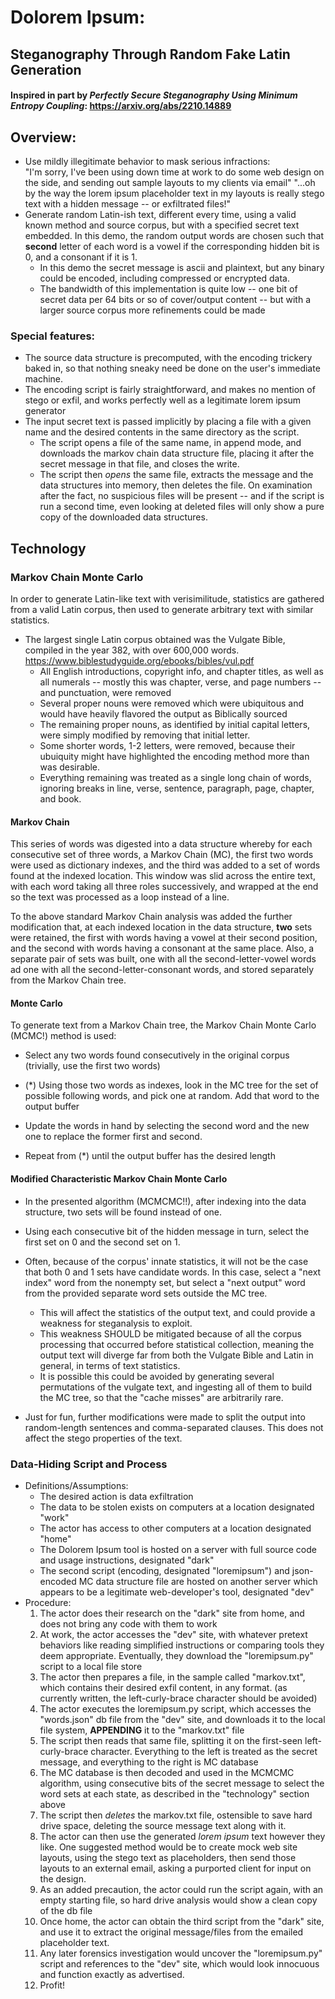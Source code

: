 # Dolorem Ipsum:
## Steganography Through Random Fake Latin Generation

#### Inspired in part by _Perfectly Secure Steganography Using Minimum Entropy Coupling_: https://arxiv.org/abs/2210.14889

## Overview:

* Use mildly illegitimate behavior to mask serious infractions:  
  "I'm sorry, I've been using down time at work to do some web design on the side, and sending out sample layouts to my clients via email" "...oh by the way the lorem ipsum placeholder text in my layouts is really stego text with a hidden message -- or exfiltrated files!"
* Generate random Latin-ish text, different every time, using a valid known method and source corpus, but with a specified secret text embedded.  In this demo, the random output words are chosen such that **second** letter of each word is a vowel if the corresponding hidden bit is 0, and a consonant if it is 1.
  * In this demo the secret message is ascii and plaintext, but any binary could be encoded, including compressed or encrypted data.
  * The bandwidth of this implementation is quite low -- one bit of secret data per 64 bits or so of cover/output content -- but with a larger source corpus more refinements could be made

### Special features:

* The source data structure is precomputed, with the encoding trickery baked in, so that nothing sneaky need be done on the user's immediate machine.
* The encoding script is fairly straightforward, and makes no mention of stego or exfil, and works perfectly well as a legitimate lorem ipsum generator
* The input secret text is passed implicitly by placing a file with a given name and the desired contents in the same directory as the script.
  * The script opens a file of the same name, in append mode, and downloads the markov chain data structure file, placing it after the secret message in that file, and closes the write.
  * The script then *opens* the same file, extracts the message and the data structures into memory, then deletes the file.  On examination after the fact, no suspicious files will be present -- and if the script is run a second time, even looking at deleted files will only show a pure copy of the downloaded data structures.

## Technology

### Markov Chain Monte Carlo

In order to generate Latin-like text with verisimilitude, statistics are gathered from a valid Latin corpus, then used to generate arbitrary text with similar statistics.

* The largest single Latin corpus obtained was the Vulgate Bible, compiled in the year 382, with over 600,000 words.
https://www.biblestudyguide.org/ebooks/bibles/vul.pdf
  * All English introductions, copyright info, and chapter titles, as well as all numerals -- mostly this was chapter, verse, and page numbers -- and punctuation, were removed
  * Several proper nouns were removed which were ubiquitous and would have heavily flavored the output as Biblically sourced
  * The remaining proper nouns, as identified by initial capital letters, were simply modified by removing that initial letter.
  * Some shorter words, 1-2 letters, were removed, because their ubuiquity might have highlighted the encoding method more than was desirable.
  * Everything remaining was treated as a single long chain of words, ignoring breaks in line, verse, sentence, paragraph, page, chapter, and book.

#### Markov Chain

This series of words was digested into a data structure whereby for each consecutive set of three words, a Markov Chain (MC), the first two words were used as dictionary indexes, and the third was added to a set of words found at the indexed location.  This window was slid across the entire text, with each word taking all three roles successively, and wrapped at the end so the text was processed as a loop instead of a line.

To the above standard Markov Chain analysis was added the further modification that, at each indexed location in the data structure, **two** sets were retained, the first with words having a vowel at their second position, and the second with words having a consonant at the same place.
Also, a separate pair of sets was built, one with all the second-letter-vowel words ad one with all the second-letter-consonant words, and stored separately from the Markov Chain tree.

#### Monte Carlo

To generate text from a Markov Chain tree, the Markov Chain Monte Carlo (MCMC!) method is used:
* Select any two words found consecutively in the original corpus (trivially, use the first two words)  

* (*) Using those two words as indexes, look in the MC tree for the set of possible following words, and pick one at random.  Add that word to the output buffer

* Update the words in hand by selecting the second word and the new one to replace the former first and second.

* Repeat from (*) until the output buffer has the desired length

#### Modified Characteristic Markov Chain Monte Carlo

* In the presented algorithm (MCMCMC!!), after indexing into the data structure, two sets will be found instead of one.

* Using each consecutive bit of the hidden message in turn, select the first set on 0 and the second set on 1.

* Often, because of the corpus' innate statistics, it will not be the case that both 0 and 1 sets have candidate words. In this case, select a "next index" word from the nonempty set, but select a "next output" word from the provided separate word sets outside the MC tree.
  * This will affect the statistics of the output text, and could provide a weakness for steganalysis to exploit.
  * This weakness SHOULD be mitigated because of all the corpus processing that occurred before statistical collection, meaning the output text will diverge far from both the Vulgate Bible and Latin in general, in terms of text statistics.
  * It is possible this could be avoided by generating several permutations of the vulgate text, and ingesting all of them to build the MC tree, so that the "cache misses" are arbitrarily rare.

* Just for fun, further modifications were made to split the output into random-length sentences and comma-separated clauses.  This does not affect the stego properties of the text.

### Data-Hiding Script and Process
* Definitions/Assumptions:
  * The desired action is data exfiltration
  * The data to be stolen exists on computers at a location designated "work"
  * The actor has access to other computers at a location designated "home"
  * The Dolorem Ipsum tool is hosted on a server with full source code and usage instructions, designated "dark"
  * The second script (encoding, designated "loremipsum") and json-encoded MC data structure file are hosted on another server which appears to be a legitimate web-developer's tool, designated "dev"
* Procedure:
  1. The actor does their research on the "dark" site from home, and does not bring any code with them to work
  1. At work, the actor accesses the "dev" site, with whatever pretext behaviors like reading simplified instructions or comparing tools they deem appropriate.  Eventually, they download the "loremipsum.py" script to a local file store
  1. The actor then prepares a file, in the sample called "markov.txt", which contains their desired exfil content, in any format. (as currently written, the left-curly-brace character should be avoided)
  1. The actor executes the loremipsum.py script, which accesses the "words.json" db file from the "dev" site, and downloads it to the local file system, **APPENDING** it to the "markov.txt" file
  1. The script then reads that same file, splitting it on the first-seen left-curly-brace character.  Everything to the left is treated as the secret message, and everything to the right is MC database
  1. The MC database is then decoded and used in the MCMCMC algorithm, using consecutive bits of the secret message to select the word sets at each state, as described in the "technology" section above
  1. The script then _deletes_ the markov.txt file, ostensible to save hard drive space, deleting the source message text along with it.
  1. The actor can then use the generated _lorem ipsum_ text however they like.  One suggested method would be to create mock web site layouts, using the stego text as placeholders, then send those layouts to an external email, asking a purported client for input on the design.
  1. As an added precaution, the actor could run the script again, with an empty starting file, so hard drive analysis would show a clean copy of the db file
  1. Once home, the actor can obtain the third script from the "dark" site, and use it to extract the original message/files from the emailed placeholder text.
  1. Any later forensics investigation would uncover the "loremipsum.py" script and references to the "dev" site, which would look innocuous and function exactly as advertised.
  1. Profit!